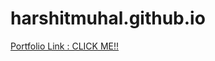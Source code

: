# harshitmuhal.github.io
 
<a href="https://harshitmuhal.github.io">
Portfolio Link : CLICK ME!!
</a>
